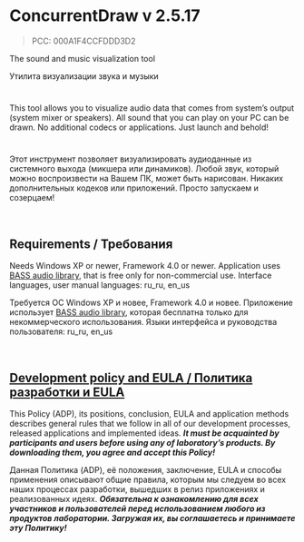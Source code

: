 # ConcurrentDraw v 2.5.17
> PCC: 000A1F4CCFDDD3D2


The sound and music visualization tool

Утилита визуализации звука и музыки


#

This tool allows you to visualize audio data that comes from system’s output
(system mixer or speakers). All sound that you can play on your PC can be drawn.
No additional codecs or applications. Just launch and behold!

#

Этот инструмент позволяет визуализировать аудиоданные из системного выхода
(микшера или динамиков). Любой звук, который можно воспроизвести на Вашем ПК,
может быть нарисован. Никаких дополнительных кодеков или приложений. Просто
запускаем и созерцаем!

&nbsp;



## Requirements / Требования

Needs Windows XP or newer, Framework 4.0 or newer.
Application uses [BASS audio library](http://www.un4seen.com/), that is free only for non-commercial use.
Interface languages, user manual languages: ru_ru, en_us

Требуется ОС Windows XP и новее, Framework 4.0 и новее.
Приложение использует [BASS audio library](http://www.un4seen.com/), которая бесплатна только для некоммерческого использования.
Языки интерфейса и руководства пользователя: ru_ru, en_us

&nbsp;



## [Development policy and EULA / Политика разработки и EULA](https://adslbarxatov.github.io/ADP)

This Policy (ADP), its positions, conclusion, EULA and application methods
describes general rules that we follow in all of our development processes, released applications and implemented ideas.
***It must be acquainted by participants and users before using any of laboratory’s products.
By downloading them, you agree and accept this Policy!***

Данная Политика (ADP), её положения, заключение, EULA и способы применения
описывают общие правила, которым мы следуем во всех наших процессах разработки, вышедших в релиз приложениях
и реализованных идеях.
***Обязательна к ознакомлению для всех участников и пользователей перед использованием любого из продуктов лаборатории.
Загружая их, вы соглашаетесь и принимаете эту Политику!***
